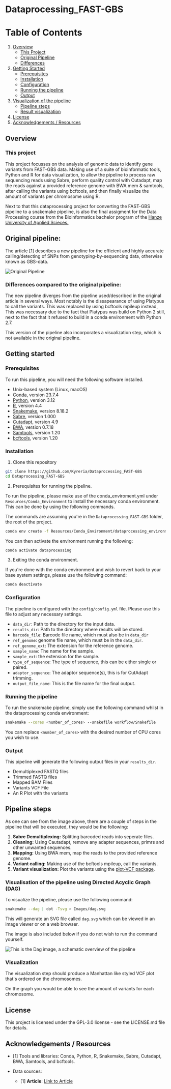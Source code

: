 # Dataprocessing_FAST-GBS

# Table of Contents
1. [Overview](#overview)
   - [This Project](#this-project)
   - [Original Pipeline](#original-pipeline)
   - [Differences](#differences-compared-to-the-original-pipeline)
2. [Getting Started](#getting-started)
   - [Prerequisites](#prerequisites)
   - [Installation](#installation)
   - [Configuration](#configuration)
   - [Running the pipeline](#running-the-pipeline)
   - [Output](#output)
3. [Visualization of the pipeline](#visualisation-of-the-pipeline-using-directed-acyclic-graph-dag)
   - [Pipeline steps](#pipeline-steps)
   - [Result visualization](#result-visualization)
4. [License](#license)
5. [Acknowledgements / Resources](#acknowledgements--resources-)


## Overview
### This project

This project focusses on the analysis of genomic data to identify gene variants from FAST-GBS data.
Making use of a suite of bioinformatic tools, Python and R for data visualization, 
to allow the pipeline to process raw sequencing reads using Sabre, perform quality control with Cutadapt,
map the reads against a provided reference genome with BWA mem & samtools,
after calling the variants using bcftools, 
and then finally visualize the amount of variants per chromosome using R.

Next to that this dataprocessing project for converting the FAST-GBS pipeline to a snakemake pipeline,
is also the final assigment for the Data Processing course from the Bioinformatics bachelor program of the [Hanze University of Applied Scieces.](https://www.hanze.nl/nl)


## Original pipeline:
The article [1] describes a new pipeline for the efficient and highly accurate calling/detecting of
SNPs from genotyping-by-sequencing data, otherwise known as GBS-data.

![Original Pipeline](Images/previous_pipeline_diagram/old_pipeline_diagram.png)

### Differences compared to the original pipeline:

The new pipeline diverges from the pipeline used/described in the original article in several ways.
Most notably is the dissapearance of using Platypus to call the variants.
This was replaced by using bcftools mpileup instead,
This was necessary due to the fact that Platypus was build on Python 2 still,
next to the fact that it refused to build in a conda environment with Python 2.7.

This version of the pipeline also incorporates a visualization step, which is not available in the original pipeline.


## Getting started
### Prerequisites
To run this pipeline, you will need the following software installed.
- Unix-based system (Linux, macOS)
- [Conda](https://conda.io/projects/conda/en/latest/user-guide/getting-started.html), version 23.7.4
- [Python](https://www.python.org/), version 3.12
- [R](https://www.r-project.org/), version 4.4
- [Snakemake](https://snakemake.readthedocs.io/en/stable/), version 8.18.2
- [Sabre](https://github.com/najoshi/sabre), version 1.000
- [Cutadapt](https://github.com/marcelm/cutadapt), version 4.9
- [BWA](https://github.com/lh3/bwa), version 0.7.18
- [Samtools](https://github.com/samtools/samtools), version 1.20
- [bcftools](https://github.com/samtools/bcftools), version 1.20


### Installation

1. Clone this repository

```bash
git clone https://github.com/Kyreria/Dataprocessing_FAST-GBS
cd Dataprocessing_FAST-GBS
```

2. Prerequisites for running the pipeline.

To run the pipeline,
please make use of the conda_enviroment.yml under `Resources/Conda_Environment`
to install the necessary conda environment.
This can be done by using the following commands.

The commands are assuming you're in the `Dataprocessing_FAST-GBS` folder, the root of the project.
```bash
conda env create -f Resources/Conda_Environment/dataprocessing_environment.yml
```

You can then activate the environment running the following:
```bash
conda activate dataprocessing
```

3. Exiting the conda environment.

If you're done with the conda environment and wish to revert back to your base system settings,
please use the following command:
```bash
conda deactivate
```

### Configuration

The pipeline is configured with the `config/config.yml` file.
Please use this file to adjust any necessary settings.

- `data_dir`: Path to the directory for the input data.
- `results_dir`: Path to the directory where results will be stored.
- `barcode_file`: Barcode file name, which must also be in `data_dir`
- `ref_genome`: genome file name, which must be in the `data_dir`.
- `ref_genome_ext`: The extension for the reference genome.
- `sample_name`: The name for the sample.
- `sample_ext`: the extension for the sample.
- `type_of_sequence`: The type of sequence, this can be either single or paired.
- `adaptor_sequence`: The adaptor sequence(s), this is for CutAdapt trimming.
- `output_file_name`: This is the file name for the final output.

### Running the pipeline
To run the snakemake pipeline, simply use the following command whilst in the dataprocessing conda environment:

```bash
snakemake --cores <number_of_cores> --snakefile workflow/Snakefile
```

You can replace `<number_of_cores>` with the desired number of CPU cores you wish to use.

### Output

This pipeline will generate the following output files in your `results_dir`.

- Demultiplexed FASTQ files
- Trimmed FASTQ files
- Mapped BAM Files
- Variants VCF File
- An R Plot with the variants


## Pipeline steps
As one can see from the image above,
there are a couple of steps in the pipeline that will be executed, they would be the following:

1. **Sabre Demultiplexing:** Splitting barcoded reads into seperate files.
2. **Cleaning:** Using Cautadapt, remove any adapter sequences, primrs and other unwanted sequences.
3. **Mapping:** Using BWA mem, map the reads to the provided reference genome.
4. **Variant calling:** Making use of the bcftools mpileup, call the variants.
5. **Variant visualization:** Plot the variants using the [plot-VCF package](https://github.com/cccnrc/plot-VCF).

### Visualisation of the pipeline using Directed Acyclic Graph (DAG)

To visualize the pipeline, please use the following command:

```bash
snakemake --dag | dot -Tsvg > Images/dag.svg
```

This will generate an SVG file called `dag.svg` which can be viewed in an image viewer or on a web browser.

The image is also included below if you do not wish to run the command yourself.

![This is the Dag image, a schematic overview of the pipeline](Images/dag.svg)

### Visualization
The visualization step should produce a Manhattan like styled VCF plot that's ordered on the chromosomes.

On the graph you would be able to see the amount of variants for each chromosome.



## License
This project is licensed under the GPL-3.0 license - see the LICENSE.md file for details.

## Acknowledgements / Resources 
- [1] Tools and libraries: Conda, Python, R, Snakemake, Sabre, Cutadapt, BWA, Samtools, and bcftools.

- Data sources:
  - [1] **Article**: [Link to Article](https://bmcbioinformatics.biomedcentral.com/counter/pdf/10.1186/s12859-016-1431-9.pdf)